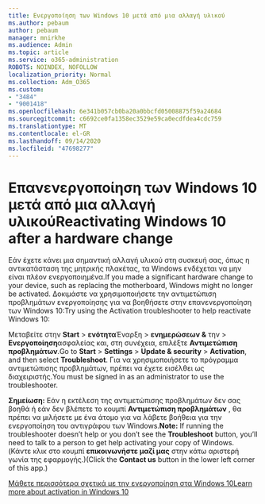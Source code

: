 ```yaml
---
title: Ενεργοποίηση των Windows 10 μετά από μια αλλαγή υλικού
ms.author: pebaum
author: pebaum
manager: mnirkhe
ms.audience: Admin
ms.topic: article
ms.service: o365-administration
ROBOTS: NOINDEX, NOFOLLOW
localization_priority: Normal
ms.collection: Adm_O365
ms.custom:
- "3484"
- "9001418"
ms.openlocfilehash: 6e341b057cb0ba20a0bbcfd05008875f59a24684
ms.sourcegitcommit: c6692ce0fa1358ec3529e59ca0ecdfdea4cdc759
ms.translationtype: MT
ms.contentlocale: el-GR
ms.lasthandoff: 09/14/2020
ms.locfileid: "47698277"
---
```

# <a name="reactivating-windows-10-after-a-hardware-change"></a><span data-ttu-id="49986-102">Επανενεργοποίηση των Windows 10 μετά από μια αλλαγή υλικού</span><span class="sxs-lookup"><span data-stu-id="49986-102">Reactivating Windows 10 after a hardware change</span></span>

<span data-ttu-id="49986-103">Εάν έχετε κάνει μια σημαντική αλλαγή υλικού στη συσκευή σας, όπως η αντικατάσταση της μητρικής πλακέτας, τα Windows ενδέχεται να μην είναι πλέον ενεργοποιημένα.</span><span class="sxs-lookup"><span data-stu-id="49986-103">If you made a significant hardware change to your device, such as replacing the motherboard, Windows might no longer be activated.</span></span> <span data-ttu-id="49986-104">Δοκιμάστε να χρησιμοποιήσετε την αντιμετώπιση προβλημάτων ενεργοποίησης για να βοηθήσετε στην επανενεργοποίηση των Windows 10:</span><span class="sxs-lookup"><span data-stu-id="49986-104">Try using the Activation troubleshooter to help reactivate Windows 10:</span></span>

<span data-ttu-id="49986-105">Μεταβείτε στην **Start**  >  **ενότητα**Έναρξη  >  **ενημερώσεων &** την  >  **Ενεργοποίηση**ασφαλείας και, στη συνέχεια, επιλέξτε **Αντιμετώπιση προβλημάτων**.</span><span class="sxs-lookup"><span data-stu-id="49986-105">Go to **Start** > **Settings** > **Update & security** > **Activation**, and then select **Troubleshoot**.</span></span> <span data-ttu-id="49986-106">Για να χρησιμοποιήσετε το πρόγραμμα αντιμετώπισης προβλημάτων, πρέπει να έχετε εισέλθει ως διαχειριστής.</span><span class="sxs-lookup"><span data-stu-id="49986-106">You must be signed in as an administrator to use the troubleshooter.</span></span>

<span data-ttu-id="49986-107">**Σημείωση:** Εάν η εκτέλεση της αντιμετώπισης προβλημάτων δεν σας βοηθά ή εάν δεν βλέπετε το κουμπί **Αντιμετώπιση προβλημάτων** , θα πρέπει να μιλήσετε με ένα άτομο για να λάβετε βοήθεια για την ενεργοποίηση του αντιγράφου των Windows.</span><span class="sxs-lookup"><span data-stu-id="49986-107">**Note:** If running the troubleshooter doesn’t help or you don’t see the **Troubleshoot** button, you’ll need to talk to a person to get help activating your copy of Windows.</span></span> <span data-ttu-id="49986-108">(Κάντε κλικ στο κουμπί **επικοινωνήστε μαζί μας** στην κάτω αριστερή γωνία της εφαρμογής.)</span><span class="sxs-lookup"><span data-stu-id="49986-108">(Click the **Contact us** button in the lower left corner of this app.)</span></span>

[<span data-ttu-id="49986-109">Μάθετε περισσότερα σχετικά με την ενεργοποίηση στα Windows 10</span><span class="sxs-lookup"><span data-stu-id="49986-109">Learn more about activation in Windows 10</span></span>](https://support.microsoft.com/help/12440/windows-10-activate)
